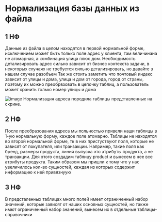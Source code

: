 # Нормализация базы данных из файла
## 1 НФ
Данные из файла в целом находятся в первой нормальной форме, исключением может быть только поле адрес у клиента, там величинана не атомарная, а комбинация улица плюс дом.
Необходимость детализировать адрес сильно зависит от бизнес контекста задачи, в некоторых случаях не требуется сильно детализировать, но давайте в нашем случае разобъем
Так же стоить заметить что почтовый индекс зависит от улицы и дома, улица и дом от города, город от страны, поэтому их можно преобрвзовать в цепочку таблиц, а пользователь может хранить только номер улицы и дома

![image](https://github.com/Karina1605/database_akchurina/assets/56845814/7ceac058-55f6-4c7a-bb96-de32ac5b9d70)
Нормализация адреса породила таблицы представленные на скрине.

## 2 НФ
После преобразования адреса мы польностью привели наши таблицы в 1-ую нормальную форму, каждое поле атомарно. Таблицы не находятся во второй нормальной форме, тк в них пристуствуют поля, которые не зависят от покупателя, или транзакции.
Например, такие поля как бренд, размеры продукта, линия выпуска это атрибуты продукта, а не транзакции. Для этого создадим таблицу product и вынесем в нее все атрибуты продукта. Таким образом мы пришли к тому что у нас увеличилось кол-во сущностей, каждая из которых содержит информацию к ней привязнуую


## 3 НФ
В предсталенных таблицах много полей имеет ограниченный набор значений, которые зависят от наших основных сущностей, но также имют ограниченный набор значений, вынесем их в отдельные таблицы-справочники
